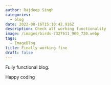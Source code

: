 ```yaml
---
author: Rajdeep Singh
categories:
  - blog
date: 2022-08-16T15:10:42.916Z
description: Check all working functionality 
image: /images/birds-7327611_960_720.webp
tags:
  - ImageBlog
title: Finally working fine
draft: false
---
```

Fully functional blog.

Happy coding